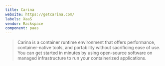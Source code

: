 ```yaml
---
title: Carina
website: https://getcarina.com/
labels: XaaS
vendor: Rackspace
component: paas
---
```

> Carina is a container runtime environment that offers performance, container-native tools, and portability without sacrificing ease of use. You can get started in minutes by using open-source software on managed infrastructure to run your containerized applications.
